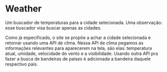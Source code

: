 # Weather
Um buscador de temperaturas para a cidade selecionada.
Uma observação: esse buscador visa buscar apenas as cidades.

Como já especificado, o site se propõe a achar a cidade selecionada e retornar usando uma API de clima.
Nessa API de clima pegamos as informações relevantes para aparecerem na tela, são elas: temperatura atual, umidade, velocidade do vento e a visibilidade.
Usando outra API pra fazer a busca de bandeiras de países é adicionada a bandeira daquele respectivo país.
